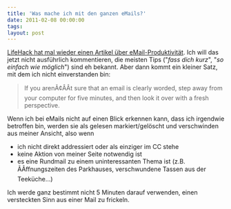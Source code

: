 ```yaml
---
title: 'Was mache ich mit den ganzen eMails?'
date: 2011-02-08 00:00:00 
tags: 
layout: post
---
```

<a href="http://www.lifehack.org/articles/communication/enhancing-productivity-by-communicating-effectively.html">LifeHack hat mal wieder einen Artikel über eMail-Produktivität</a>. Ich will das jetzt nicht ausführlich kommentieren, die meisten Tips ("<em>fass dich kurz</em>", "<em>so einfach wie möglich</em>") sind eh bekannt. Aber dann kommt ein kleiner Satz, mit dem ich nicht einverstanden bin:
<blockquote>If you arenÃ¢ÂÂt sure that an email is clearly worded, step away from your computer for five minutes, and then look it over with a fresh perspective.</blockquote>
Wenn ich bei eMails nicht auf einen Blick erkennen kann, dass ich irgendwie betroffen bin, werden sie als gelesen markiert/gelöscht und verschwinden aus meiner Ansicht, also wenn
<ul>
	<li>ich nicht direkt addressiert oder als einziger im CC stehe</li>
	<li>keine Aktion von meiner Seite notwendig ist</li>
	<li>es eine Rundmail zu einem uninteressanten Thema ist (z.B. ÃÂffnungszeiten des Parkhauses, verschwundene Tassen aus der Teeküche...)</li>
</ul>

Ich werde ganz bestimmt nicht 5 Minuten darauf verwenden, einen versteckten Sinn aus einer Mail zu frickeln.
